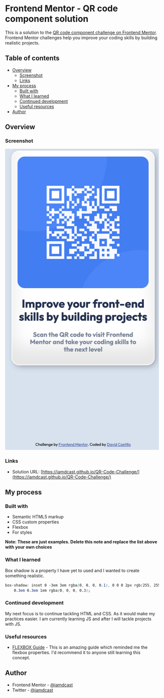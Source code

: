 # Frontend Mentor - QR code component solution

This is a solution to the [QR code component challenge on Frontend Mentor](https://www.frontendmentor.io/challenges/qr-code-component-iux_sIO_H). Frontend Mentor challenges help you improve your coding skills by building realistic projects. 

## Table of contents

- [Overview](#overview)
  - [Screenshot](#screenshot)
  - [Links](#links)
- [My process](#my-process)
  - [Built with](#built-with)
  - [What I learned](#what-i-learned)
  - [Continued development](#continued-development)
  - [Useful resources](#useful-resources)
- [Author](#author)


## Overview

### Screenshot

![](/ScreenShot.png)


### Links

- Solution URL: [https://iamdcast.github.io/QR-Code-Challenge/](https://iamdcast.github.io/QR-Code-Challenge/)

## My process

### Built with

- Semantic HTML5 markup
- CSS custom properties
- Flexbox
- For styles

**Note: These are just examples. Delete this note and replace the list above with your own choices**

### What I learned

Box shadow is a property I have yet to used and I wanted to create something realistic.

```css
box-shadow: inset 0 -3em 3em rgba(0, 0, 0, 0.1), 0 0 0 2px rgb(255, 255, 255),
    0.3em 0.3em 1em rgba(0, 0, 0, 0.3);
```

### Continued development

My next focus is to continue tackling HTML and CSS. As it would make my practices easier. I am currently learning JS and after I will tackle projects with JS.


### Useful resources

- [FLEXBOX Guide](https://css-tricks.com/snippets/css/a-guide-to-flexbox/) - This is an amazing guide which reminded me the flexbox properties. I'd recommend it to anyone still learning this concept.


## Author

- Frontend Mentor - [@iamdcast](https://www.frontendmentor.io/profile/iamdcast)
- Twitter - [@iamdcast](https://www.twitter.com/iamdcast)


